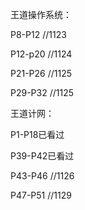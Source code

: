 王道操作系统：

P8-P12	//1123 

P12-p20	//1124

P21-P26	//1125

P29-P32	//1125





王道计网：

P1-P18已看过

P39-P42已看过

P43-P46	//1126

P47-P51	//1129